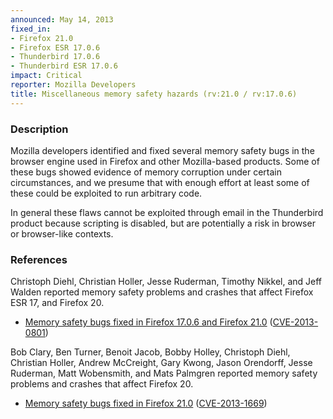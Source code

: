 ```yaml
---
announced: May 14, 2013
fixed_in:
- Firefox 21.0
- Firefox ESR 17.0.6
- Thunderbird 17.0.6
- Thunderbird ESR 17.0.6
impact: Critical
reporter: Mozilla Developers
title: Miscellaneous memory safety hazards (rv:21.0 / rv:17.0.6)
---
```


<h3>Description</h3>

<p>Mozilla developers identified and fixed several memory safety bugs in the
browser engine used in Firefox and other Mozilla-based products. Some of these
bugs showed evidence of memory corruption under certain circumstances, and we
presume that with enough effort at least some of these could be exploited to run
arbitrary code.</p>

<p class="note">In general these flaws cannot be exploited through email in the
Thunderbird product because scripting is disabled, but are
potentially a risk in browser or browser-like contexts.</p>


<h3>References</h3>

<p>Christoph Diehl, Christian Holler, Jesse Ruderman, Timothy Nikkel, and Jeff
Walden reported memory safety problems and crashes that affect Firefox ESR 17,
and Firefox 20.</p>

<ul>
  <li><a href="https://bugzilla.mozilla.org/buglist.cgi?bug_id=808402,787283,849597,866544,852315,864558">
          Memory safety bugs fixed in Firefox 17.0.6 and Firefox 21.0</a> (<a href="http://cve.mitre.org/cgi-bin/cvename.cgi?name=CVE-2013-0801" class="ex-ref">CVE-2013-0801</a>)</li>
</ul>

<p>Bob Clary, Ben Turner, Benoit Jacob, Bobby Holley, Christoph Diehl, Christian
Holler, Andrew McCreight, Gary Kwong, Jason Orendorff, Jesse Ruderman, Matt
Wobensmith, and Mats Palmgren reported memory safety problems and crashes that
affect Firefox 20.</p>

<ul>
  <li><a href="https://bugzilla.mozilla.org/buglist.cgi?bug_id=803228,834526,791432,865948,821850,837324,814552,826392,826588,855236,819775,822910,837007,843434,821479,826104,854001">
          Memory safety bugs fixed in Firefox 21.0</a> (<a href="http://cve.mitre.org/cgi-bin/cvename.cgi?name=CVE-2013-1669" class="ex-ref">CVE-2013-1669</a>)</li>
</ul>




